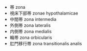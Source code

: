 - 帯 zona
- 視床下部帯 zonae hypothalamicae
- 中間帯 zona intermedia
- 外側帯 zona lateralis
- 内側帯 zona medialis
- 輪帯 zona orbicularis
- 肛門移行帯 zona transitionalis analis
